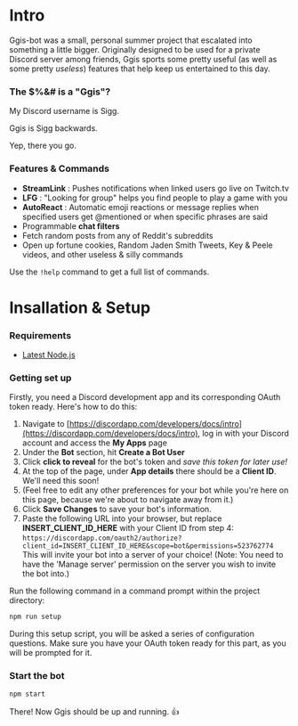# Intro

Ggis-bot was a small, personal summer project that escalated into something a little bigger. Originally designed to be used for a private Discord server among friends, Ggis sports some pretty useful (as well as some pretty *useless*) features that help keep us entertained to this day.

### The $%&# is a "Ggis"?

My Discord username is Sigg.

Ggis is Sigg backwards.

Yep, there you go.

### Features & Commands

- **StreamLink** : Pushes notifications when linked users go live on Twitch.tv
- **LFG** : "Looking for group" helps you find people to play a game with you
- **AutoReact** : Automatic emoji reactions or message replies when specified users get @mentioned or when specific phrases are said
- Programmable **chat filters**
- Fetch random posts from any of Reddit's subreddits
- Open up fortune cookies, Random Jaden Smith Tweets, Key & Peele videos, and other useless & silly commands

Use the `!help` command to get a full list of commands.

# Insallation & Setup

### Requirements

- [Latest Node.js](https://nodejs.org/en/)

### Getting set up

Firstly, you need a Discord development app and its corresponding OAuth token ready. Here's how to do this:

1. Navigate to [https://discordapp.com/developers/docs/intro](https://discordapp.com/developers/docs/intro), log in with your Discord account and access the **My Apps** page
2. Under the **Bot** section, hit **Create a Bot User**
3. Click **click to reveal** for the bot's token and *save this token for later use!*
4. At the top of the page, under **App details** there should be a **Client ID**. We'll need this soon!
5. (Feel free to edit any other preferences for your bot while you're here on this page, because we're about to navigate away from it.)
6. Click **Save Changes** to save your bot's information.
7. Paste the following URL into your browser, but replace **INSERT_CLIENT_ID_HERE** with your Client ID from step 4: `https://discordapp.com/oauth2/authorize?client_id=INSERT_CLIENT_ID_HERE&scope=bot&permissions=523762774`<br>This will invite your bot into a server of your choice! (Note: You need to have the 'Manage server' permission on the server you wish to invite the bot into.)

Run the following command in a command prompt within the project directory:

```bash
npm run setup
```

During this setup script, you will be asked a series of configuration questions. Make sure you have your OAuth token ready for this part, as you will be prompted for it.

### Start the bot

```bash
npm start
```

There! Now Ggis should be up and running. 👍
